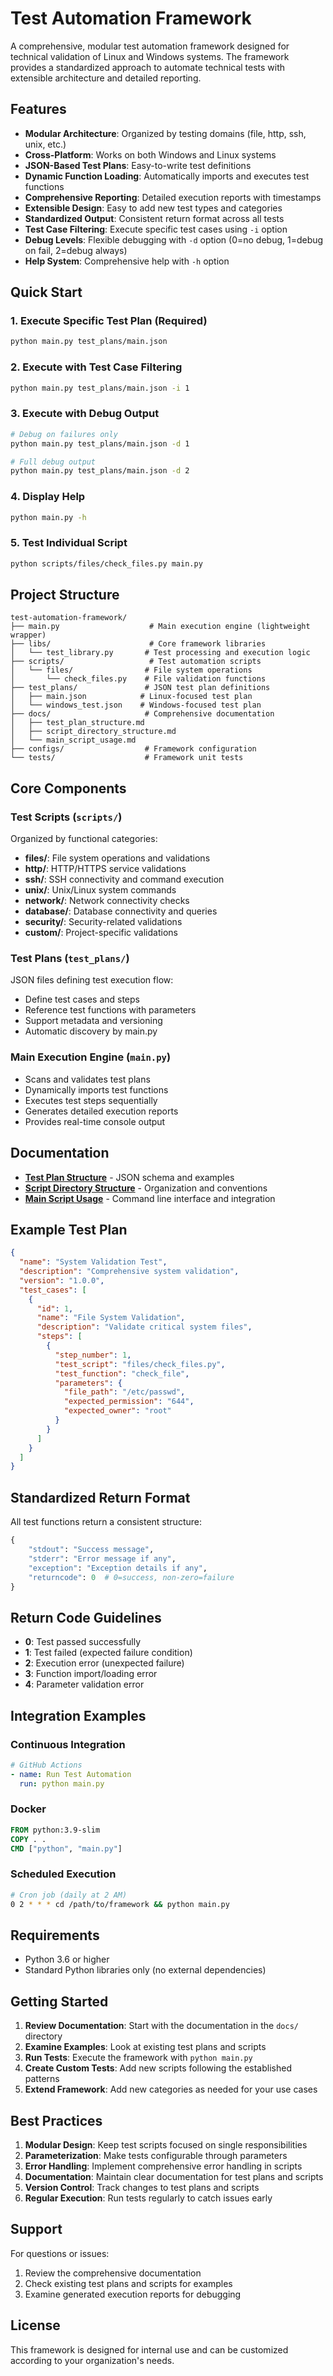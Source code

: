 # Test Automation Framework

A comprehensive, modular test automation framework designed for technical validation of Linux and Windows systems. The framework provides a standardized approach to automate technical tests with extensible architecture and detailed reporting.

## Features

- **Modular Architecture**: Organized by testing domains (file, http, ssh, unix, etc.)
- **Cross-Platform**: Works on both Windows and Linux systems
- **JSON-Based Test Plans**: Easy-to-write test definitions
- **Dynamic Function Loading**: Automatically imports and executes test functions
- **Comprehensive Reporting**: Detailed execution reports with timestamps
- **Extensible Design**: Easy to add new test types and categories
- **Standardized Output**: Consistent return format across all tests
- **Test Case Filtering**: Execute specific test cases using `-i` option
- **Debug Levels**: Flexible debugging with `-d` option (0=no debug, 1=debug on fail, 2=debug always)
- **Help System**: Comprehensive help with `-h` option

## Quick Start

### 1. Execute Specific Test Plan (Required)

```bash
python main.py test_plans/main.json
```

### 2. Execute with Test Case Filtering

```bash
python main.py test_plans/main.json -i 1
```

### 3. Execute with Debug Output

```bash
# Debug on failures only
python main.py test_plans/main.json -d 1

# Full debug output
python main.py test_plans/main.json -d 2
```

### 4. Display Help

```bash
python main.py -h
```

### 5. Test Individual Script

```bash
python scripts/files/check_files.py main.py
```

## Project Structure

```
test-automation-framework/
├── main.py                    # Main execution engine (lightweight wrapper)
├── libs/                      # Core framework libraries
│   └── test_library.py       # Test processing and execution logic
├── scripts/                   # Test automation scripts
│   └── files/                # File system operations
│       └── check_files.py    # File validation functions
├── test_plans/               # JSON test plan definitions
│   ├── main.json            # Linux-focused test plan
│   └── windows_test.json    # Windows-focused test plan
├── docs/                     # Comprehensive documentation
│   ├── test_plan_structure.md
│   ├── script_directory_structure.md
│   └── main_script_usage.md
├── configs/                  # Framework configuration
└── tests/                    # Framework unit tests
```

## Core Components

### Test Scripts (`scripts/`)

Organized by functional categories:
- **files/**: File system operations and validations
- **http/**: HTTP/HTTPS service validations  
- **ssh/**: SSH connectivity and command execution
- **unix/**: Unix/Linux system commands
- **network/**: Network connectivity checks
- **database/**: Database connectivity and queries
- **security/**: Security-related validations
- **custom/**: Project-specific validations

### Test Plans (`test_plans/`)

JSON files defining test execution flow:
- Define test cases and steps
- Reference test functions with parameters
- Support metadata and versioning
- Automatic discovery by main.py

### Main Execution Engine (`main.py`)

- Scans and validates test plans
- Dynamically imports test functions
- Executes test steps sequentially
- Generates detailed execution reports
- Provides real-time console output

## Documentation

- **[Test Plan Structure](docs/test_plan_structure.md)** - JSON schema and examples
- **[Script Directory Structure](docs/script_directory_structure.md)** - Organization and conventions
- **[Main Script Usage](docs/main_script_usage.md)** - Command line interface and integration

## Example Test Plan

```json
{
  "name": "System Validation Test",
  "description": "Comprehensive system validation",
  "version": "1.0.0",
  "test_cases": [
    {
      "id": 1,
      "name": "File System Validation",
      "description": "Validate critical system files",
      "steps": [
        {
          "step_number": 1,
          "test_script": "files/check_files.py",
          "test_function": "check_file",
          "parameters": {
            "file_path": "/etc/passwd",
            "expected_permission": "644",
            "expected_owner": "root"
          }
        }
      ]
    }
  ]
}
```

## Standardized Return Format

All test functions return a consistent structure:

```python
{
    "stdout": "Success message",
    "stderr": "Error message if any",
    "exception": "Exception details if any",
    "returncode": 0  # 0=success, non-zero=failure
}
```

## Return Code Guidelines

- **0**: Test passed successfully
- **1**: Test failed (expected failure condition)
- **2**: Execution error (unexpected failure)
- **3**: Function import/loading error
- **4**: Parameter validation error

## Integration Examples

### Continuous Integration

```yaml
# GitHub Actions
- name: Run Test Automation
  run: python main.py
```

### Docker

```dockerfile
FROM python:3.9-slim
COPY . .
CMD ["python", "main.py"]
```

### Scheduled Execution

```bash
# Cron job (daily at 2 AM)
0 2 * * * cd /path/to/framework && python main.py
```

## Requirements

- Python 3.6 or higher
- Standard Python libraries only (no external dependencies)

## Getting Started

1. **Review Documentation**: Start with the documentation in the `docs/` directory
2. **Examine Examples**: Look at existing test plans and scripts
3. **Run Tests**: Execute the framework with `python main.py`
4. **Create Custom Tests**: Add new scripts following the established patterns
5. **Extend Framework**: Add new categories as needed for your use cases

## Best Practices

1. **Modular Design**: Keep test scripts focused on single responsibilities
2. **Parameterization**: Make tests configurable through parameters
3. **Error Handling**: Implement comprehensive error handling in scripts
4. **Documentation**: Maintain clear documentation for test plans and scripts
5. **Version Control**: Track changes to test plans and scripts
6. **Regular Execution**: Run tests regularly to catch issues early

## Support

For questions or issues:
1. Review the comprehensive documentation
2. Check existing test plans and scripts for examples
3. Examine generated execution reports for debugging

## License

This framework is designed for internal use and can be customized according to your organization's needs.

